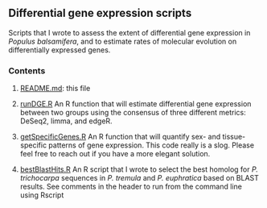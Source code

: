 ## Differential gene expression scripts

Scripts that I wrote to assess the extent of differential gene expression in 
*Populus balsamifera*, and to estimate rates of molecular evolution on 
differentially expressed genes. 
 
### Contents

1. [README.md](https://github.com/BrianSanderson/gene-expression/blob/master/R/README.md): this file

2. [runDGE.R](https://github.com/BrianSanderson/gene-expression/blob/master/R/runDGE.R) An R function that will estimate differential gene expression between two groups using the consensus of three different metrics: DeSeq2, limma, and edgeR.

3. [getSpecificGenes.R](https://github.com/BrianSanderson/gene-expression/blob/master/R/getSpecificGenes.R) An R function that will quantify sex- and tissue-specific patterns of gene expression. This code really is a slog. Please feel free to reach out if you have a more elegant solution.

4. [bestBlastHits.R](https://github.com/BrianSanderson/gene-expression/blob/master/R/bestBlastHits.R) An R script that I wrote to select the best homolog for *P. trichocarpa* sequences in *P. tremula* and *P. euphratica* based on BLAST results. See comments in the header to run from the command line using Rscript 
